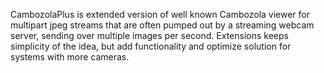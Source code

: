CambozolaPlus is extended version of well known
Cambozola viewer for multipart jpeg streams that are often pumped out by a streaming webcam server, sending over multiple images per second.
Extensions keeps simplicity of the idea, but add functionality and optimize solution for systems with more cameras.